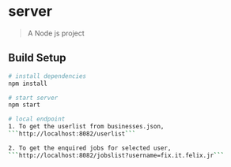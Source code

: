 # server

> A Node js project

## Build Setup

``` bash
# install dependencies
npm install

# start server
npm start

# local endpoint
1. To get the userlist from businesses.json, 
```http://localhost:8082/userlist```

2. To get the enquired jobs for selected user,
```http://localhost:8082/jobslist?username=fix.it.felix.jr```
